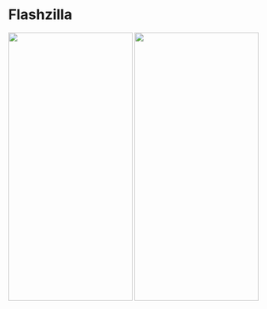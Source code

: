 # Flashzilla


<img src ="https://github.com/Robertm339/Flashzilla/assets/71312299/35fa9f8b-6768-42cc-879a-c0ec115b1648" width="250" height="539">

<img src ="https://github.com/Robertm339/Flashzilla/assets/71312299/b42a01ae-314b-428f-8e11-0955cc87497d" width="250" height="539">
